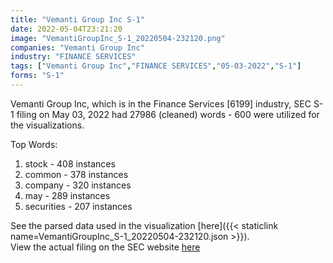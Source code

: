 ```yaml
---
title: "Vemanti Group Inc S-1"
date: 2022-05-04T23:21:20
image: "VemantiGroupInc_S-1_20220504-232120.png"
companies: "Vemanti Group Inc"
industry: "FINANCE SERVICES"
tags: ["Vemanti Group Inc","FINANCE SERVICES","05-03-2022","S-1"]
forms: "S-1"
---
```

Vemanti Group Inc, which is in the Finance Services [6199] industry, SEC S-1 filing on May 03, 2022 had 27986 (cleaned) words - 600 were utilized for the visualizations.

Top Words:
1. stock - 408 instances
2. common - 378 instances
3. company - 320 instances
4. may - 289 instances
5. securities - 207 instances


See the parsed data used in the visualization [here]({{< staticlink name=VemantiGroupInc_S-1_20220504-232120.json >}}).  
View the actual filing on the SEC website [here](https://www.sec.gov/Archives/edgar/data/1605057/0001477932-22-002907.txt)